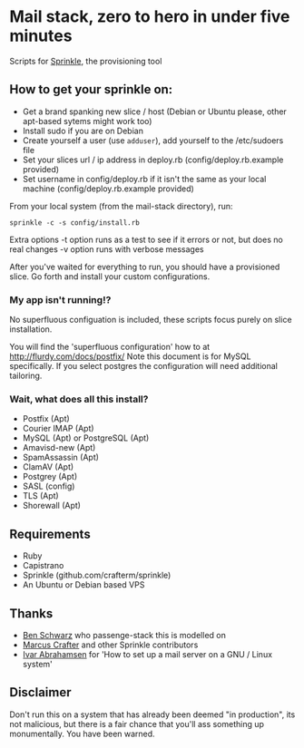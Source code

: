 # Mail stack, zero to hero in under five minutes
Scripts for [Sprinkle](http://github.com/crafterm/sprinkle/ "Sprinkle"), the provisioning tool

## How to get your sprinkle on:

* Get a brand spanking new slice / host (Debian or Ubuntu please, other apt-based sytems might work too)
* Install sudo if you are on Debian
* Create yourself a user (use `adduser`), add yourself to the /etc/sudoers file
* Set your slices url / ip address in deploy.rb (config/deploy.rb.example provided)
* Set username in config/deploy.rb if it isn't the same as your local machine (config/deploy.rb.example provided)

From your local system (from the mail-stack directory), run:

    sprinkle -c -s config/install.rb

Extra options
-t option runs as a test to see if it errors or not, but does no real changes
-v option runs with verbose messages

After you've waited for everything to run, you should have a provisioned slice.
Go forth and install your custom configurations.

### My app isn't running!?

No superfluous configuation is included, these scripts focus purely on slice installation. 

You will find the 'superfluous configuration' how to at http://flurdy.com/docs/postfix/
Note this document is for MySQL specifically.
If you select postgres the configuration will need additional tailoring.

### Wait, what does all this install?

* Postfix (Apt)
* Courier IMAP (Apt)
* MySQL (Apt) or PostgreSQL (Apt)
* Amavisd-new (Apt)
* SpamAssassin (Apt)
* ClamAV (Apt)
* Postgrey (Apt)
* SASL (config)
* TLS (Apt)
* Shorewall (Apt)

## Requirements
* Ruby
* Capistrano
* Sprinkle (github.com/crafterm/sprinkle)
* An Ubuntu or Debian based VPS

## Thanks

* [Ben Schwarz](http://github.com/benschwarz) who passenge-stack this is modelled on
* [Marcus Crafter](http://github.com/crafterm) and other Sprinkle contributors
* [Ivar Abrahamsen](http://flurdy.com/docs/postfix/) for 'How to set up a mail server on a GNU / Linux system' 

## Disclaimer

Don't run this on a system that has already been deemed "in production", its not malicious, but there is a fair chance
that you'll ass something up monumentally. You have been warned. 
